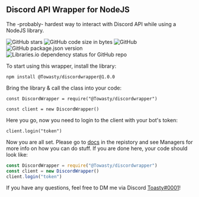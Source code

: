## Discord API Wrapper for NodeJS
The -probably- hardest way to interact with Discord API while using a NodeJS library.

![GitHub stars](https://img.shields.io/github/stars/Towasty/discordwrapper)
![GitHub code size in bytes](https://img.shields.io/github/languages/code-size/Towasty/discordwrapper)
![GitHub](https://img.shields.io/github/license/Towasty/discordwrapper)
![GitHub package.json version](https://img.shields.io/github/package-json/v/Towasty/discordwrapper)
![Libraries.io dependency status for GitHub repo](https://img.shields.io/librariesio/github/Towasty/discordwrapper)

To start using this wrapper, install the library:

`npm install @Towasty/discordwrapper@1.0.0`


Bring the library & call the class into your code:


`const DiscordWrapper = require("@Towasty/discordwrapper")`

`const client = new DiscordWrapper()`

Here you go, now you need to login to the client with your bot's token:

`client.login("token")`

Now you are all set. Please go to [docs](https://github.com/Towasty/discordwrapper/tree/master/docs/Managers) in the repistory and see Managers for more info on how you can do stuff. If you are done here, your code should look like:

```js
const DiscordWrapper = require("@Towasty/discordwrapper")
const client = new DiscordWrapper()
client.login("token")
```

If you have any questions, feel free to DM me via Discord [Toasty#0001](https://discord.com/users/478307244509888532)!

